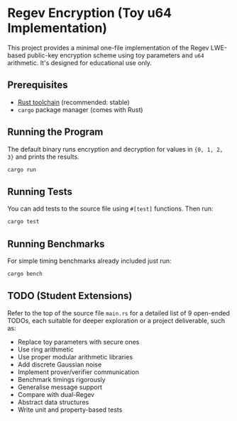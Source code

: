 # Regev Encryption (Toy u64 Implementation)

This project provides a minimal one-file implementation of the Regev LWE-based public-key encryption scheme using toy parameters and `u64` arithmetic. It's designed for educational use only.

## Prerequisites

* [Rust toolchain](https://rustup.rs/) (recommended: stable)
* `cargo` package manager (comes with Rust)

## Running the Program

The default binary runs encryption and decryption for values in `{0, 1, 2, 3}` and prints the results.

```sh
cargo run
```

## Running Tests

You can add tests to the source file using `#[test]` functions. Then run:

```sh
cargo test
```

## Running Benchmarks

For simple timing benchmarks already included just run:

```sh
cargo bench
```

## TODO (Student Extensions)

Refer to the top of the source file `main.rs` for a detailed list of 9 open-ended TODOs, each suitable for deeper exploration or a project deliverable, such as:

* Replace toy parameters with secure ones
* Use ring arithmetic
* Use proper modular arithmetic libraries
* Add discrete Gaussian noise
* Implement prover/verifier communication
* Benchmark timings rigorously
* Generalise message support
* Compare with dual-Regev
* Abstract data structures
* Write unit and property-based tests

